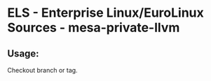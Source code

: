 # ELS - Enterprise Linux/EuroLinux Sources - mesa-private-llvm
 
## Usage:
  Checkout branch or tag.
